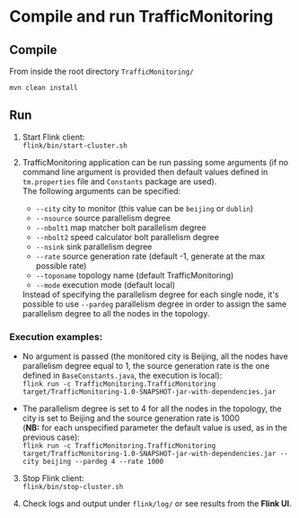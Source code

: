 # Compile and run TrafficMonitoring

## Compile
From inside the root directory `TrafficMonitoring/`

`mvn clean install`

## Run
1. Start Flink client: <br> `flink/bin/start-cluster.sh`

2. TrafficMonitoring application can be run passing some arguments (if no command line argument is provided then default values defined in `tm.properties` file and `Constants` package are used). <br> The following arguments can be specified:<ul><li>`--city` city to monitor (this value can be `beijing` or `dublin`)</li><li>`--nsource` source parallelism degree</li><li>`--nbolt1` map matcher bolt parallelism degree</li><li>`--nbolt2` speed calculator bolt parallelism degree</li><li>`--nsink` sink parallelism degree</li><li>`--rate` source generation rate (default -1, generate at the max possible rate)</li><li>`--toponame` topology name (default TrafficMonitoring)</li><li>`--mode` execution mode (default local)</li></ul> Instead of specifying the parallelism degree for each single node, it's possible to use `--pardeg` parallelism degree in order to assign the same parallelism degree to all the nodes in the topology.

### Execution examples:
* No argument is passed (the monitored city is Beijing, all the nodes have parallelism degree equal to 1, the source generation rate is the one defined in `BaseConstants.java`, the execution is local): <br> `flink run -c TrafficMonitoring.TrafficMonitoring target/TrafficMonitoring-1.0-SNAPSHOT-jar-with-dependencies.jar`

* The parallelism degree is set to 4 for all the nodes in the topology, the city is set to Beijing and the source generation rate is 1000 <br> (<b>NB:</b> for each unspecified parameter the default value is used, as in the previous case): <br> `flink run -c TrafficMonitoring.TrafficMonitoring target/TrafficMonitoring-1.0-SNAPSHOT-jar-with-dependencies.jar --city beijing --pardeg 4 --rate 1000`

3. Stop Flink client: <br> `flink/bin/stop-cluster.sh`

4. Check logs and output under `flink/log/` or see results from the <b>Flink UI</b>.